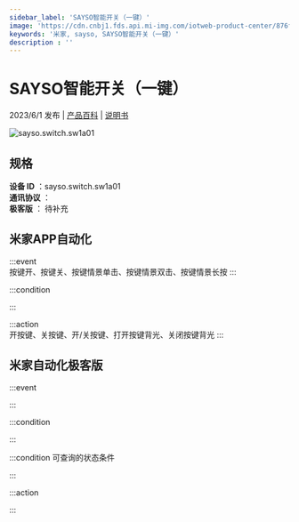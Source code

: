 ```yaml
---
sidebar_label: 'SAYSO智能开关（一键）'
image: 'https://cdn.cnbj1.fds.api.mi-img.com/iotweb-product-center/876f14a3f7812ca98a1de336d1cce914_1684201333998.png?GalaxyAccessKeyId=AKVGLQWBOVIRQ3XLEW&Expires=9223372036854775807&Signature=48a5N4Gv4ohln1m2MOrUM0F96ks='
keywords: '米家, sayso, SAYSO智能开关（一键）'
description : ''
---
```

# SAYSO智能开关（一键）

2023/6/1 发布 | [产品百科](https://home.mi.com/webapp/content/baike/product/index.html?model=sayso.switch.sw1a01/) | [说明书](https://home.mi.com/views/introduction.html?model=sayso.switch.sw1a01&region=cn)

![sayso.switch.sw1a01](https://cdn.cnbj1.fds.api.mi-img.com/iotweb-product-center/876f14a3f7812ca98a1de336d1cce914_1684201333998.png?GalaxyAccessKeyId=AKVGLQWBOVIRQ3XLEW&Expires=9223372036854775807&Signature=48a5N4Gv4ohln1m2MOrUM0F96ks=)

## 规格  
> 
**设备 ID** ：sayso.switch.sw1a01  
**通讯协议** ：  
**极客版**  ： 待补充 


## 米家APP自动化  

:::event  
按键开、按键关、按键情景单击、按键情景双击、按键情景长按
:::

:::condition  

:::

:::action   
开按键、关按键、开/关按键、打开按键背光、关闭按键背光
:::

## 米家自动化极客版  

:::event  

:::

:::condition  

:::

:::condition 可查询的状态条件  

:::

:::action  

:::

        
